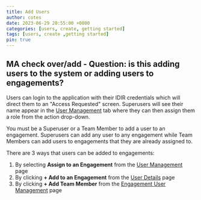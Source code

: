 ```yaml
---
title: Add Users
author: cotes
date: 2023-06-29 20:55:00 +0800
categories: [users, create, getting started]
tags: [users, create ,getting started]
pin: true
---
```


## MA check over/add - Question: is this adding users to the system or adding users to engagements?

Users can login to the application with their IDIR credentials which will direct them to an "Access Requested" screen. Superusers will see their name appear in the [User Management](/met-guide/posts/user-management/) tab where they can then assign them a role from the action drop-down.  

You must be a Superuser or a Team Member to add a user to an engagement. Superusers can add any user to any engagement while Team Members can add users to engagements that they are already assigned to. 

There are 3 ways that users can be added to engagements:

1. By selecting **Assign to an Engagement** from the [User Management](/met-guide/posts/user-management/) page
2. By clicking **+ Add to an Engagement** from the [User Details](/met-guide/posts/user-details/) page
3. By clicking **+ Add Team Member** from the [Engagement User Management](/met-guide/posts/engagement-UM) page

   
